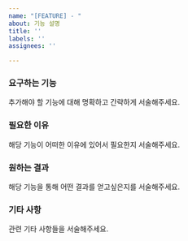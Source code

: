 ```yaml
---
name: "[FEATURE] - "
about: 기능 설명
title: ''
labels: ''
assignees: ''

---
```


### 요구하는 기능 
추가해야 할 기능에 대해 명확하고 간략하게 서술해주세요.

### 필요한 이유
해당 기능이 어떠한 이유에 있어서 필요한지 서술해주세요.

### 원하는 결과
해당 기능을 통해 어떤 결과를 얻고싶은지를 서술해주세요.

### 기타 사항
관련 기타 사항들을 서술해주세요.
